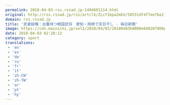 ```yaml
---
permalink: 2018-04-03-rss.rssad.jp-1494691114.html
original: http://rss.rssad.jp/rss/artclk/ZLcY1bpa2mkX/58531df4f7ee7ba113e7c2e49a972cc7?ul=PkWbdjp1Lk3tMZf.6bZhurkvXvczOsWuHZSjoXiTJrjrkIX1i5ZpI2WHpHx._fuwjyDoBD1Lr8Y6kDvJTnpg3xwmNAXL
domain: rss.rssad.jp
title: '武者絵幟：出番待つ戦国武将　愛知・岡崎で天日干し - 毎日新聞'
image: https://cdn.mainichi.jp/vol1/2018/04/03/20180403k0000e040207000p/9.jpg?1
date: 2018-04-03 02:28:13
category: sport
translations: 
 - 'en'
 - 'es'
 - 'de'
 - 'ru'
 - 'fr'
 - 'it'
 - 'zh-CN'
 - 'zh-TW'
 - 'ar'
 - 'pt'
 - 'hy'
---
```


